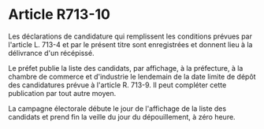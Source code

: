 # Article R713-10

Les déclarations de candidature qui remplissent les conditions prévues par l'article L. 713-4 et par le présent titre sont enregistrées et donnent lieu à la délivrance d'un récépissé.

Le préfet publie la liste des candidats, par affichage, à la préfecture, à la chambre de commerce et d'industrie le lendemain de la date limite de dépôt des candidatures prévue à l'article R. 713-9. Il peut compléter cette publication par tout autre moyen.

La campagne électorale débute le jour de l'affichage de la liste des candidats et prend fin la veille du jour du dépouillement, à zéro heure.
